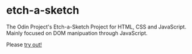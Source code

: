 # etch-a-sketch
The Odin Project's Etch-a-Sketch Project for HTML, CSS and JavaScript. Mainly focused on DOM manipuation through JavaScript.

Please [try out!](https://rburaksaritas.github.io/etch-a-sketch/)
